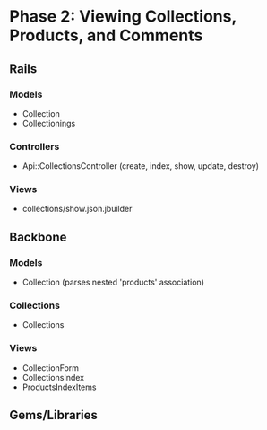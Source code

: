 # Phase 2: Viewing Collections, Products, and Comments

## Rails
### Models
* Collection
* Collectionings

### Controllers
* Api::CollectionsController (create, index, show, update, destroy)

### Views
* collections/show.json.jbuilder

## Backbone
### Models
* Collection (parses nested 'products' association)

### Collections
* Collections

### Views
* CollectionForm
* CollectionsIndex
* ProductsIndexItems

## Gems/Libraries
